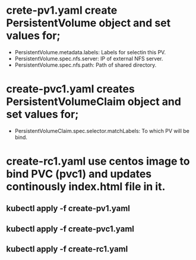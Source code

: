 # crete-pv1.yaml create PersistentVolume object and set values for;

- PersistentVolume.metadata.labels: Labels for selectin this PV.
- PersistentVolume.spec.nfs.server: IP of external NFS server.
- PersistentVolume.spec.nfs.path: Path of shared directory.

# create-pvc1.yaml creates PersistentVolumeClaim object and set values for; 

- PersistentVolumeClaim.spec.selector.matchLabels: To which PV will be bind.

# create-rc1.yaml use centos image to bind PVC (pvc1) and updates continously index.html file in it.

## kubectl apply -f create-pv1.yaml
## kubectl apply -f create-pvc1.yaml
## kubectl apply -f create-rc1.yaml
